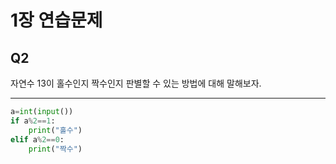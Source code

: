 # 1장 연습문제
## Q2
자연수 13이 홀수인지 짝수인지 판별할 수 있는 방법에 대해 말해보자.

---
```python
a=int(input())
if a%2==1:
    print("홀수")
elif a%2==0:
    print("짝수")
```
